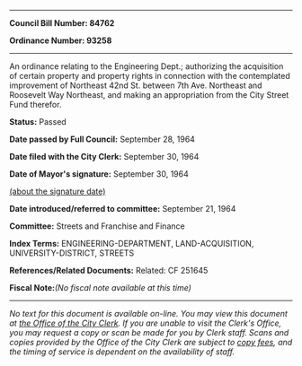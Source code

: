 

********

**Council Bill Number: 84762**
   
**Ordinance Number: 93258**
********

 An ordinance relating to the Engineering Dept.; authorizing the acquisition of certain property and property rights in connection with the contemplated improvement of Northeast 42nd St. between 7th Ave. Northeast and Roosevelt Way Northeast, and making an appropriation from the City Street Fund therefor.

**Status:** Passed
   
**Date passed by Full Council:** September 28, 1964
   
**Date filed with the City Clerk:** September 30, 1964
   
**Date of Mayor's signature:** September 30, 1964
   
[(about the signature date)](/~public/approvaldate.htm)
   
   
   
**Date introduced/referred to committee:** September 21, 1964
   
**Committee:** Streets and Franchise and Finance
   
   
**Index Terms:** ENGINEERING-DEPARTMENT, LAND-ACQUISITION, UNIVERSITY-DISTRICT, STREETS

**References/Related Documents:** Related: CF 251645

**Fiscal Note:**_(No fiscal note available at this time)_
********

_No text for this document is available on-line. You may view this document at [the Office of the City Clerk](http://www.seattle.gov/leg/clerk/contactUs.htm). If you are unable to visit the Clerk's Office, you may request a copy or scan be made for you by Clerk staff. Scans and copies provided by the Office of the City Clerk are subject to [copy fees](http://clerk.seattle.gov/~public/clerkfees.htm), and the timing of service is dependent on the availability of staff._


